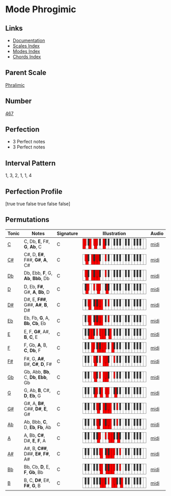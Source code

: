 # Mode Phrogimic

## Links

- [Documentation](index.md)
- [Scales Index](Scales.md)
- [Modes Index](Modes.md)
- [Chords Index](Chords.md)

## Parent Scale

[Phralimic](ScalePhralimic.md)

## Number

[467](https://ianring.com/musictheory/scales/467)

## Perfection

- 3 Perfect notes
- 3 Perfect notes

## Interval Pattern

1, 3, 2, 1, 1, 4

## Perfection Profile

[true true false true false false]

## Permutations

| Tonic | Notes | Signature | Illustration | Audio |
|-------|-------|-----------|--------------|-------|
| [C](ModeCNaturalPhrogimic.md) | C, Db, **E**, F#, **G**, **Ab**, C | C | ![CNaturalPhrogimic](ModeCNaturalPhrogimic.png) | [midi](https://github.com/edipermadi/music/blob/main/docs/ModeCNaturalPhrogimic.mid?raw=true) |
| [C#](ModeCSharpPhrogimic.md) | C#, D, **E#**, F##, **G#**, **A**, C# | C | ![CSharpPhrogimic](ModeCSharpPhrogimic.png) | [midi](https://github.com/edipermadi/music/blob/main/docs/ModeCSharpPhrogimic.mid?raw=true) |
| [Db](ModeDFlatPhrogimic.md) | Db, Ebb, **F**, G, **Ab**, **Bbb**, Db | C | ![DFlatPhrogimic](ModeDFlatPhrogimic.png) | [midi](https://github.com/edipermadi/music/blob/main/docs/ModeDFlatPhrogimic.mid?raw=true) |
| [D](ModeDNaturalPhrogimic.md) | D, Eb, **F#**, G#, **A**, **Bb**, D | C | ![DNaturalPhrogimic](ModeDNaturalPhrogimic.png) | [midi](https://github.com/edipermadi/music/blob/main/docs/ModeDNaturalPhrogimic.mid?raw=true) |
| [D#](ModeDSharpPhrogimic.md) | D#, E, **F##**, G##, **A#**, **B**, D# | C | ![DSharpPhrogimic](ModeDSharpPhrogimic.png) | [midi](https://github.com/edipermadi/music/blob/main/docs/ModeDSharpPhrogimic.mid?raw=true) |
| [Eb](ModeEFlatPhrogimic.md) | Eb, Fb, **G**, A, **Bb**, **Cb**, Eb | C | ![EFlatPhrogimic](ModeEFlatPhrogimic.png) | [midi](https://github.com/edipermadi/music/blob/main/docs/ModeEFlatPhrogimic.mid?raw=true) |
| [E](ModeENaturalPhrogimic.md) | E, F, **G#**, A#, **B**, **C**, E | C | ![ENaturalPhrogimic](ModeENaturalPhrogimic.png) | [midi](https://github.com/edipermadi/music/blob/main/docs/ModeENaturalPhrogimic.mid?raw=true) |
| [F](ModeFNaturalPhrogimic.md) | F, Gb, **A**, B, **C**, **Db**, F | C | ![FNaturalPhrogimic](ModeFNaturalPhrogimic.png) | [midi](https://github.com/edipermadi/music/blob/main/docs/ModeFNaturalPhrogimic.mid?raw=true) |
| [F#](ModeFSharpPhrogimic.md) | F#, G, **A#**, B#, **C#**, **D**, F# | C | ![FSharpPhrogimic](ModeFSharpPhrogimic.png) | [midi](https://github.com/edipermadi/music/blob/main/docs/ModeFSharpPhrogimic.mid?raw=true) |
| [Gb](ModeGFlatPhrogimic.md) | Gb, Abb, **Bb**, C, **Db**, **Ebb**, Gb | C | ![GFlatPhrogimic](ModeGFlatPhrogimic.png) | [midi](https://github.com/edipermadi/music/blob/main/docs/ModeGFlatPhrogimic.mid?raw=true) |
| [G](ModeGNaturalPhrogimic.md) | G, Ab, **B**, C#, **D**, **Eb**, G | C | ![GNaturalPhrogimic](ModeGNaturalPhrogimic.png) | [midi](https://github.com/edipermadi/music/blob/main/docs/ModeGNaturalPhrogimic.mid?raw=true) |
| [G#](ModeGSharpPhrogimic.md) | G#, A, **B#**, C##, **D#**, **E**, G# | C | ![GSharpPhrogimic](ModeGSharpPhrogimic.png) | [midi](https://github.com/edipermadi/music/blob/main/docs/ModeGSharpPhrogimic.mid?raw=true) |
| [Ab](ModeAFlatPhrogimic.md) | Ab, Bbb, **C**, D, **Eb**, **Fb**, Ab | C | ![AFlatPhrogimic](ModeAFlatPhrogimic.png) | [midi](https://github.com/edipermadi/music/blob/main/docs/ModeAFlatPhrogimic.mid?raw=true) |
| [A](ModeANaturalPhrogimic.md) | A, Bb, **C#**, D#, **E**, **F**, A | C | ![ANaturalPhrogimic](ModeANaturalPhrogimic.png) | [midi](https://github.com/edipermadi/music/blob/main/docs/ModeANaturalPhrogimic.mid?raw=true) |
| [A#](ModeASharpPhrogimic.md) | A#, B, **C##**, D##, **E#**, **F#**, A# | C | ![ASharpPhrogimic](ModeASharpPhrogimic.png) | [midi](https://github.com/edipermadi/music/blob/main/docs/ModeASharpPhrogimic.mid?raw=true) |
| [Bb](ModeBFlatPhrogimic.md) | Bb, Cb, **D**, E, **F**, **Gb**, Bb | C | ![BFlatPhrogimic](ModeBFlatPhrogimic.png) | [midi](https://github.com/edipermadi/music/blob/main/docs/ModeBFlatPhrogimic.mid?raw=true) |
| [B](ModeBNaturalPhrogimic.md) | B, C, **D#**, E#, **F#**, **G**, B | C | ![BNaturalPhrogimic](ModeBNaturalPhrogimic.png) | [midi](https://github.com/edipermadi/music/blob/main/docs/ModeBNaturalPhrogimic.mid?raw=true) |
